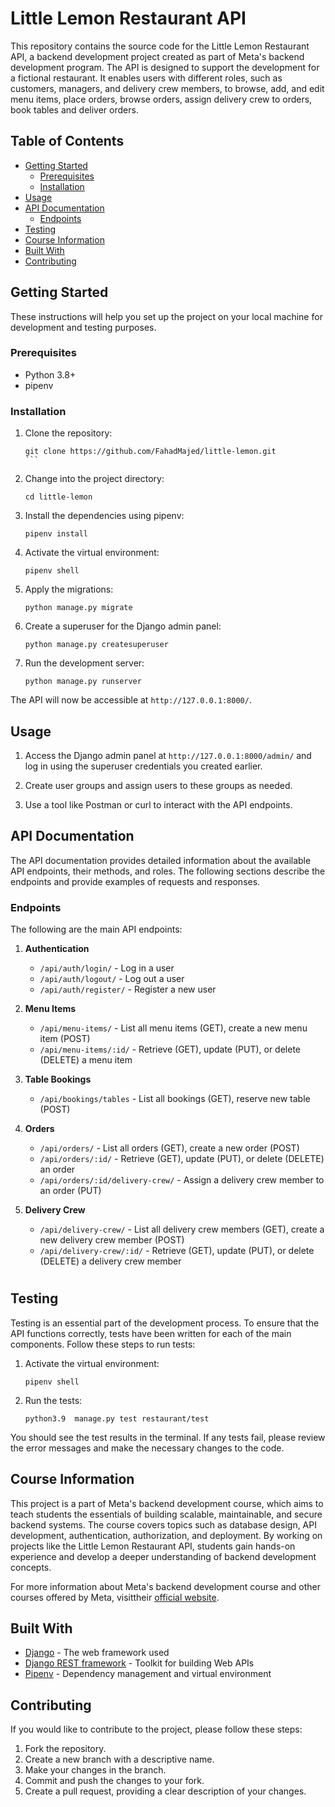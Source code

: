 # Little Lemon Restaurant API

This repository contains the source code for the Little Lemon Restaurant API, a backend development project created as part of Meta's backend development program. The API is designed to support the development for a fictional restaurant. It enables users with different roles, such as customers, managers, and delivery crew members, to browse, add, and edit menu items, place orders, browse orders, assign delivery crew to orders, book tables and deliver orders.

## Table of Contents

- [Getting Started](#getting-started)
  - [Prerequisites](#prerequisites)
  - [Installation](#installation)
- [Usage](#usage)
- [API Documentation](#api-documentation)
  - [Endpoints](#endpoints)
- [Testing](#testing)
- [Course Information](#course-information)
- [Built With](#built-with)
- [Contributing](#contributing)

## Getting Started

These instructions will help you set up the project on your local machine for development and testing purposes.

### Prerequisites

- Python 3.8+
- pipenv

### Installation

1. Clone the repository:

   ````
   git clone https://github.com/FahadMajed/little-lemon.git
   ```

   ````

2. Change into the project directory:

   ```
   cd little-lemon
   ```

3. Install the dependencies using pipenv:

   ```
   pipenv install
   ```

4. Activate the virtual environment:

   ```
   pipenv shell
   ```

5. Apply the migrations:

   ```
   python manage.py migrate
   ```

6. Create a superuser for the Django admin panel:

   ```
   python manage.py createsuperuser
   ```

7. Run the development server:

   ```
   python manage.py runserver
   ```

The API will now be accessible at `http://127.0.0.1:8000/`.

## Usage

1. Access the Django admin panel at `http://127.0.0.1:8000/admin/` and log in using the superuser credentials you created earlier.

2. Create user groups and assign users to these groups as needed.

3. Use a tool like Postman or curl to interact with the API endpoints.

## API Documentation

The API documentation provides detailed information about the available API endpoints, their methods, and roles. The following sections describe the endpoints and provide examples of requests and responses.

### Endpoints

The following are the main API endpoints:

1. **Authentication**

   - `/api/auth/login/` - Log in a user
   - `/api/auth/logout/` - Log out a user
   - `/api/auth/register/` - Register a new user

2. **Menu Items**

   - `/api/menu-items/` - List all menu items (GET), create a new menu item (POST)
   - `/api/menu-items/:id/` - Retrieve (GET), update (PUT), or delete (DELETE) a menu item

3. **Table Bookings**

   - `/api/bookings/tables` - List all bookings (GET), reserve new table (POST)

4. **Orders**

   - `/api/orders/` - List all orders (GET), create a new order (POST)
   - `/api/orders/:id/` - Retrieve (GET), update (PUT), or delete (DELETE) an order
   - `/api/orders/:id/delivery-crew/` - Assign a delivery crew member to an order (PUT)

5. **Delivery Crew**

   - `/api/delivery-crew/` - List all delivery crew members (GET), create a new delivery crew member (POST)
   - `/api/delivery-crew/:id/` - Retrieve (GET), update (PUT), or delete (DELETE) a delivery crew member

#

## Testing

Testing is an essential part of the development process. To ensure that the API functions correctly, tests have been written for each of the main components. Follow these steps to run tests:

1. Activate the virtual environment:

   ```
   pipenv shell
   ```

2. Run the tests:

   ```
   python3.9  manage.py test restaurant/test
   ```

You should see the test results in the terminal. If any tests fail, please review the error messages and make the necessary changes to the code.

## Course Information

This project is a part of Meta's backend development course, which aims to teach students the essentials of building scalable, maintainable, and secure backend systems. The course covers topics such as database design, API development, authentication, authorization, and deployment. By working on projects like the Little Lemon Restaurant API, students gain hands-on experience and develop a deeper understanding of backend development concepts.

For more information about Meta's backend development course and other courses offered by Meta, visittheir [official website](https://www.coursera.org).

## Built With

- [Django](https://www.djangoproject.com/) - The web framework used
- [Django REST framework](https://www.django-rest-framework.org/) - Toolkit for building Web APIs
- [Pipenv](https://pipenv.pypa.io/) - Dependency management and virtual environment

## Contributing

If you would like to contribute to the project, please follow these steps:

1. Fork the repository.
2. Create a new branch with a descriptive name.
3. Make your changes in the branch.
4. Commit and push the changes to your fork.
5. Create a pull request, providing a clear description of your changes.
